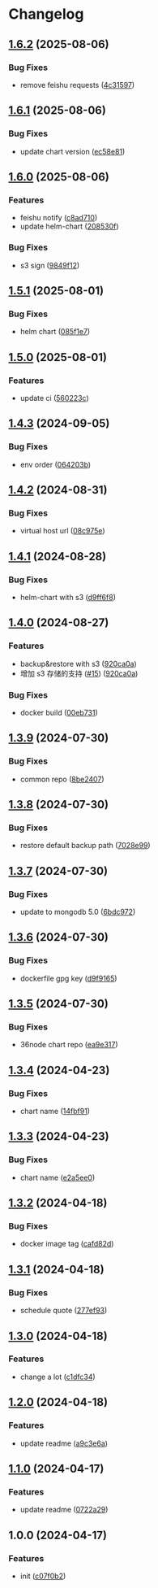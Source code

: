 # Changelog

## [1.6.2](https://github.com/36node/mongodb-backup/compare/v1.6.1...v1.6.2) (2025-08-06)


### Bug Fixes

* remove feishu requests ([4c31597](https://github.com/36node/mongodb-backup/commit/4c31597a0ece0b626aef760eebcf6871e767d9d6))

## [1.6.1](https://github.com/36node/mongodb-backup/compare/v1.6.0...v1.6.1) (2025-08-06)


### Bug Fixes

* update chart version ([ec58e81](https://github.com/36node/mongodb-backup/commit/ec58e819e6a8ada11cf189c81735cf8e290ddf24))

## [1.6.0](https://github.com/36node/mongodb-backup/compare/v1.5.1...v1.6.0) (2025-08-06)


### Features

* feishu notify ([c8ad710](https://github.com/36node/mongodb-backup/commit/c8ad7108972aaf110f932fb898ced8ffa30acf3d))
* update helm-chart ([208530f](https://github.com/36node/mongodb-backup/commit/208530fefb87c97b84caadfb76742a1df4a0f250))


### Bug Fixes

* s3 sign ([9849f12](https://github.com/36node/mongodb-backup/commit/9849f120578db001d5ceba551e63b884bc85e6be))

## [1.5.1](https://github.com/36node/mongodb-backup/compare/v1.5.0...v1.5.1) (2025-08-01)


### Bug Fixes

* helm chart ([085f1e7](https://github.com/36node/mongodb-backup/commit/085f1e7ca36c7517e2c61c912e6014ef46b31776))

## [1.5.0](https://github.com/36node/mongodb-backup/compare/v1.4.3...v1.5.0) (2025-08-01)


### Features

* update ci ([560223c](https://github.com/36node/mongodb-backup/commit/560223cc7a346973fc96da276852bd7d153f0bec))

## [1.4.3](https://github.com/36node/mongodb-backup/compare/v1.4.2...v1.4.3) (2024-09-05)


### Bug Fixes

* env order ([064203b](https://github.com/36node/mongodb-backup/commit/064203bf66c8fd4b36f5f6bcad96795256575891))

## [1.4.2](https://github.com/36node/mongodb-backup/compare/v1.4.1...v1.4.2) (2024-08-31)


### Bug Fixes

* virtual host url ([08c975e](https://github.com/36node/mongodb-backup/commit/08c975e4da76767c2783041dd3fb8a82be4fa395))

## [1.4.1](https://github.com/36node/mongodb-backup/compare/v1.4.0...v1.4.1) (2024-08-28)


### Bug Fixes

* helm-chart with s3 ([d9ff6f8](https://github.com/36node/mongodb-backup/commit/d9ff6f8165a95403e55dc0c98af32da125c49e37))

## [1.4.0](https://github.com/36node/mongodb-backup/compare/v1.3.9...v1.4.0) (2024-08-27)


### Features

* backup&restore with s3 ([920ca0a](https://github.com/36node/mongodb-backup/commit/920ca0a59e585f37702273e403caeab0e392fed7))
* 增加 s3 存储的支持 ([#15](https://github.com/36node/mongodb-backup/issues/15)) ([920ca0a](https://github.com/36node/mongodb-backup/commit/920ca0a59e585f37702273e403caeab0e392fed7))


### Bug Fixes

* docker build ([00eb731](https://github.com/36node/mongodb-backup/commit/00eb731eab61420e4144b065e85cf528c5108eda))

## [1.3.9](https://github.com/36node/mongodb-backup/compare/v1.3.8...v1.3.9) (2024-07-30)


### Bug Fixes

* common repo ([8be2407](https://github.com/36node/mongodb-backup/commit/8be2407cd22496c8565c11ec9981d6c33702018a))

## [1.3.8](https://github.com/36node/mongodb-backup/compare/v1.3.7...v1.3.8) (2024-07-30)


### Bug Fixes

* restore default backup path ([7028e99](https://github.com/36node/mongodb-backup/commit/7028e998c5c08c139a626d984f16351cf03591c8))

## [1.3.7](https://github.com/36node/mongodb-backup/compare/v1.3.6...v1.3.7) (2024-07-30)


### Bug Fixes

* update to mongodb 5.0 ([6bdc972](https://github.com/36node/mongodb-backup/commit/6bdc9724d335314e63c36dfda76e257ff89de0a6))

## [1.3.6](https://github.com/36node/mongodb-backup/compare/v1.3.5...v1.3.6) (2024-07-30)


### Bug Fixes

* dockerfile gpg key ([d9f9165](https://github.com/36node/mongodb-backup/commit/d9f9165fb3bc5174b2da86d9266ff6d25c2be60c))

## [1.3.5](https://github.com/36node/mongodb-backup/compare/v1.3.4...v1.3.5) (2024-07-30)


### Bug Fixes

* 36node chart repo ([ea9e317](https://github.com/36node/mongodb-backup/commit/ea9e317e47106e80756ebff9ab63af709542d095))

## [1.3.4](https://github.com/36node/mongodb-backup/compare/v1.3.3...v1.3.4) (2024-04-23)


### Bug Fixes

* chart name ([14fbf91](https://github.com/36node/mongodb-backup/commit/14fbf918120d0d711e3302982d630945ed5228c2))

## [1.3.3](https://github.com/36node/mongodb-backup/compare/v1.3.2...v1.3.3) (2024-04-23)


### Bug Fixes

* chart name ([e2a5ee0](https://github.com/36node/mongodb-backup/commit/e2a5ee09b53543a04ddcc9a72a57368ac6fa0463))

## [1.3.2](https://github.com/36node/mongodb-backup/compare/v1.3.1...v1.3.2) (2024-04-18)


### Bug Fixes

* docker image tag ([cafd82d](https://github.com/36node/mongodb-backup/commit/cafd82d6d5b2c34068d709b0185627675bb53c52))

## [1.3.1](https://github.com/36node/mongodb-backup/compare/v1.3.0...v1.3.1) (2024-04-18)


### Bug Fixes

* schedule quote ([277ef93](https://github.com/36node/mongodb-backup/commit/277ef9382d93ab0fd6c26979545ea72f8a36f3be))

## [1.3.0](https://github.com/36node/mongodb-backup/compare/v1.2.0...v1.3.0) (2024-04-18)


### Features

* change a lot ([c1dfc34](https://github.com/36node/mongodb-backup/commit/c1dfc3401c73399a59fdc526afb11cf50df129b5))

## [1.2.0](https://github.com/36node/mongodb-backup/compare/v1.1.0...v1.2.0) (2024-04-18)


### Features

* update readme ([a9c3e6a](https://github.com/36node/mongodb-backup/commit/a9c3e6aabe064dc3c228b4282842f47030fa2007))

## [1.1.0](https://github.com/36node/mongodb-backup/compare/v1.0.0...v1.1.0) (2024-04-17)


### Features

* update readme ([0722a29](https://github.com/36node/mongodb-backup/commit/0722a299476c3e1b7bf2f81c80883e1fc49b1276))

## 1.0.0 (2024-04-17)


### Features

* init ([c07f0b2](https://github.com/36node/mongodb-backup/commit/c07f0b28a3b06f2233c1de707dc18f7242ab9b36))
